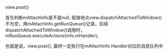 view.post{}

首先判断mAttachInfo是不是null,
赋值地点view.dispatchAttachedToWindow()
不为空，用mAttachInfo.getRunQueue()记录，后续dispatchAttachedToWindow()调用时，
mRunQueue.executeActions(info.mHandler);

也就是说，view.post{},
最终一定执行在mAttachInfo.Handler对应的消息队列中
